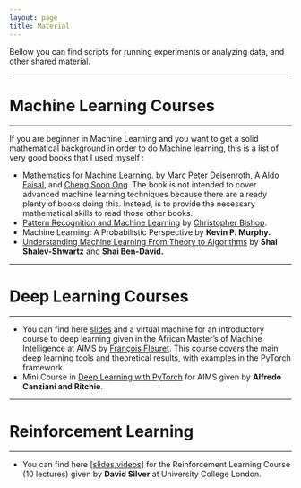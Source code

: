 ```yaml
---
layout: page
title: Material
---
```


Bellow you can find scripts for running experiments or analyzing data, and other shared material.

---
# Machine Learning Courses
---

If you are beginner in Machine Learning and you want to get a solid mathematical background in order to do Machine learning, this is a list of very good books that I used myself : 
* [Mathematics for Machine Learning](https://mml-book.com). by [Marc Peter Deisenroth](https://twitter.com/mpd37), [A Aldo Faisal](https://twitter.com/analogaldo), and [Cheng Soon Ong](https://twitter.com/ChengSoonOng).
The book is not intended to cover advanced machine learning techniques because there are already plenty of books doing this. Instead, is to provide the necessary mathematical skills to read those other books.
* [Pattern Recognition and Machine Learning](https://www.microsoft.com/en-us/research/people/cmbishop/#!prml-book) by [Christopher Bishop](https://twitter.com/ChrisBishopMSFT).
* Machine Learning: A Probabilistic Perspective by **Kevin P. Murphy.**
* [Understanding Machine Learning From Theory to Algorithms](https://www.google.com/url?sa=t&rct=j&q=&esrc=s&source=web&cd=1&ved=2ahUKEwio5s3M86zfAhXqxoUKHXm7A_oQFjAAegQIAxAC&url=https%3A%2F%2Fwww.cs.huji.ac.il%2F~shais%2FUnderstandingMachineLearning%2Funderstanding-machine-learning-theory-algorithms.pdf&usg=AOvVaw3w_XtL2On_1VFSyDmcU0Qn) by **Shai Shalev-Shwartz** and **Shai Ben-David.**


---
# Deep Learning Courses
---

* You can find here [slides](https://fleuret.org/ammi-2018/) and a virtual machine for an introductory course to deep learning given in the African Master’s of Machine Intelligence at AIMS by [François Fleuret](https://www.idiap.ch/~fleuret/). This course covers the main deep learning tools and theoretical results, with examples in the PyTorch framework.
* Mini Course in [Deep Learning with PyTorch](https://github.com/Atcold/pytorch-Deep-Learning-Minicourse) for AIMS given by **Alfredo Canziani and Ritchie**.


---
# Reinforcement Learning
---

* You can find here [[slides]((http://www0.cs.ucl.ac.uk/staff/d.silver/web/Teaching.html)),[videos]((https://www.youtube.com/watch?v=2pWv7GOvuf0))] for the Reinforcement Learning Course (10 lectures) given by **David Silver** at University College London.
